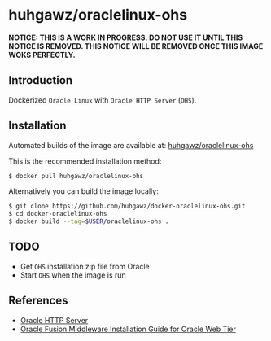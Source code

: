 # huhgawz/oraclelinux-ohs

**NOTICE: THIS IS A WORK IN PROGRESS. DO NOT USE IT UNTIL THIS NOTICE IS REMOVED. THIS NOTICE WILL BE REMOVED ONCE THIS IMAGE WOKS PERFECTLY.**

## Introduction

Dockerized `Oracle Linux` with `Oracle HTTP Server` (`OHS`).

## Installation

Automated builds of the image are available at: [huhgawz/oraclelinux-ohs](https://hub.docker.com/r/huhgawz/oraclelinux-ohs/)

This is the recommended installation method:

```sh
$ docker pull huhgawz/oraclelinux-ohs
```

Alternatively you can build the image locally:

```sh
$ git clone https://github.com/huhgawz/docker-oraclelinux-ohs.git
$ cd docker-oraclelinux-ohs
$ docker build --tag=$USER/oraclelinux-ohs .
```
## TODO

- Get `OHS` installation zip file from Oracle
- Start `OHS` when the image is run

## References

- [Oracle HTTP Server](http://www.oracle.com/technetwork/middleware/webtier/overview/index.html#OHS)
- [Oracle Fusion Middleware Installation Guide for Oracle Web Tier](https://docs.oracle.com/middleware/11119/webtier/install-ohs/toc.htm)
